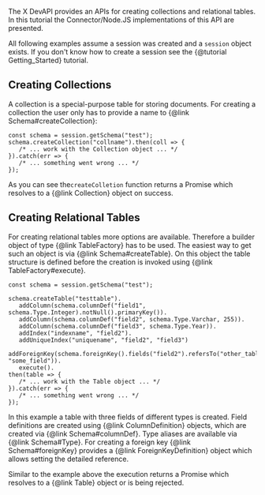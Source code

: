 
The X DevAPI provides an APIs for creating collections and relational
tables. In this tutorial the Connector/Node.JS implementations of this
API are presented.

All following examples assume a session was created and a `session`
object exists. If you don't know how to create a session see the
{@tutorial Getting_Started} tutorial.

## Creating Collections

A collection is a special-purpose table for storing documents. For
creating a collection the user only has to provide a name to
{@link Schema#createCollection}:

```
const schema = session.getSchema("test");
schema.createCollection("collname").then(coll => {
   /* ... work with the Collection object ... */
}).catch(err => {
   /* ... something went wrong ... */
});
```

As you can see the`createColletion` function returns a Promise
which resolves to a {@link Collection} object on success.

## Creating Relational Tables

For creating relational tables more options are available. Therefore
a builder object of type {@link TableFactory} has to be used. The easiest
way to get such an object is via {@link Schema#createTable}. On this object
the table structure is defined before the creation is invoked using
{@link TableFactory#execute}.

```
const schema = session.getSchema("test");

schema.createTable("testtable").
   addColumn(schema.columnDef("field1", schema.Type.Integer).notNull().primaryKey()).
   addColumn(schema.columnDef("field2", schema.Type.Varchar, 255)).
   addColumn(schema.columnDef("field3", schema.Type.Year)).
   addIndex("indexname", "field2").
   addUniqueIndex("uniquename", "field2", "field3")
   addForeignKey(schema.foreignKey().fields("field2").refersTo("other_table", "some_field")).
   execute().
then(table => {
   /* ... work with the Table object ... */
}).catch(err => {
   /* ... something went wrong ... */
});
```

In this example a table with three fields of different types is created. Field
definitions are created using {@link ColumnDefinition} objects, which are created
via {@link Schema#columnDef}. Type aliases are available via {@link Schema#Type}.
For creating a foreign key
{@link Schema#foreignKey} provides a {@link ForeignKeyDefinition} object which
allows setting the detailed reference.

Similar to the example above the execution returns a Promise which resolves
to a {@link Table} object or is being rejected.
